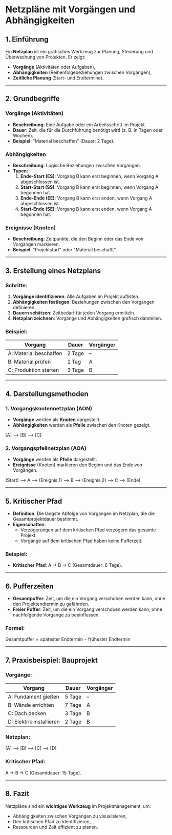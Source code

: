 # Netzpläne mit Vorgängen und Abhängigkeiten

## 1. Einführung
Ein **Netzplan** ist ein grafisches Werkzeug zur Planung, Steuerung und Überwachung von Projekten. Er zeigt:
- **Vorgänge** (Aktivitäten oder Aufgaben),
- **Abhängigkeiten** (Reihenfolgebeziehungen zwischen Vorgängen),
- **Zeitliche Planung** (Start- und Endtermine).

---

## 2. Grundbegriffe
### Vorgänge (Aktivitäten)
- **Beschreibung**: Eine Aufgabe oder ein Arbeitsschritt im Projekt.
- **Dauer**: Zeit, die für die Durchführung benötigt wird (z. B. in Tagen oder Wochen).
- **Beispiel**: "Material beschaffen" (Dauer: 2 Tage).

### Abhängigkeiten
- **Beschreibung**: Logische Beziehungen zwischen Vorgängen.
- **Typen**:
  1. **Ende-Start (ES)**: Vorgang B kann erst beginnen, wenn Vorgang A abgeschlossen ist.
  2. **Start-Start (SS)**: Vorgang B kann erst beginnen, wenn Vorgang A begonnen hat.
  3. **Ende-Ende (EE)**: Vorgang B kann erst enden, wenn Vorgang A abgeschlossen ist.
  4. **Start-Ende (SE)**: Vorgang B kann erst enden, wenn Vorgang A begonnen hat.

### Ereignisse (Knoten)
- **Beschreibung**: Zeitpunkte, die den Beginn oder das Ende von Vorgängen markieren.
- **Beispiel**: "Projektstart" oder "Material beschafft".

---

## 3. Erstellung eines Netzplans
### Schritte:
1. **Vorgänge identifizieren**: Alle Aufgaben im Projekt auflisten.
2. **Abhängigkeiten festlegen**: Beziehungen zwischen den Vorgängen definieren.
3. **Dauern schätzen**: Zeitbedarf für jeden Vorgang ermitteln.
4. **Netzplan zeichnen**: Vorgänge und Abhängigkeiten grafisch darstellen.

### Beispiel:
| **Vorgang**         | **Dauer** | **Vorgänger** |
|---------------------|-----------|---------------|
| A: Material beschaffen | 2 Tage  | –             |
| B: Material prüfen   | 1 Tag     | A             |
| C: Produktion starten | 3 Tage   | B             |

---

## 4. Darstellungsmethoden
### 1. **Vorgangsknotennetzplan (AON)**
- **Vorgänge** werden als **Knoten** dargestellt.
- **Abhängigkeiten** werden als **Pfeile** zwischen den Knoten gezeigt.

[A] --> [B] --> [C]

### 2. **Vorgangspfeilnetzplan (AOA)**
- **Vorgänge** werden als **Pfeile** dargestellt.
- **Ereignisse** (Knoten) markieren den Beginn und das Ende von Vorgängen.

(Start) --> A --> (Ereignis 1) --> B --> (Ereignis 2) --> C --> (Ende)

---

## 5. Kritischer Pfad
- **Definition**: Die längste Abfolge von Vorgängen im Netzplan, die die Gesamtprojektdauer bestimmt.
- **Eigenschaften**:
  - Verzögerungen auf dem kritischen Pfad verzögern das gesamte Projekt.
  - Vorgänge auf dem kritischen Pfad haben keine Pufferzeit.

### Beispiel:
- **Kritischer Pfad**: A → B → C (Gesamtdauer: 6 Tage).

---

## 6. Pufferzeiten
- **Gesamtpuffer**: Zeit, um die ein Vorgang verschoben werden kann, ohne den Projektendtermin zu gefährden.
- **Freier Puffer**: Zeit, um die ein Vorgang verschoben werden kann, ohne nachfolgende Vorgänge zu beeinflussen.

### Formel:
$\text{Gesamtpuffer} = \text{spätester Endtermin} - \text{frühester Endtermin}$

---

## 7. Praxisbeispiel: Bauprojekt
### Vorgänge:
| **Vorgang**         | **Dauer** | **Vorgänger** |
|---------------------|-----------|---------------|
| A: Fundament gießen | 5 Tage    | –             |
| B: Wände errichten  | 7 Tage    | A             |
| C: Dach decken      | 3 Tage    | B             |
| D: Elektrik installieren | 2 Tage | B             |

### Netzplan:
[A] --> [B] --> [C] --> [D]

### Kritischer Pfad:
A → B → C (Gesamtdauer: 15 Tage).

---

## 8. Fazit
Netzpläne sind ein **wichtiges Werkzeug** im Projektmanagement, um:
- Abhängigkeiten zwischen Vorgängen zu visualisieren,
- Den kritischen Pfad zu identifizieren,
- Ressourcen und Zeit effizient zu planen.

